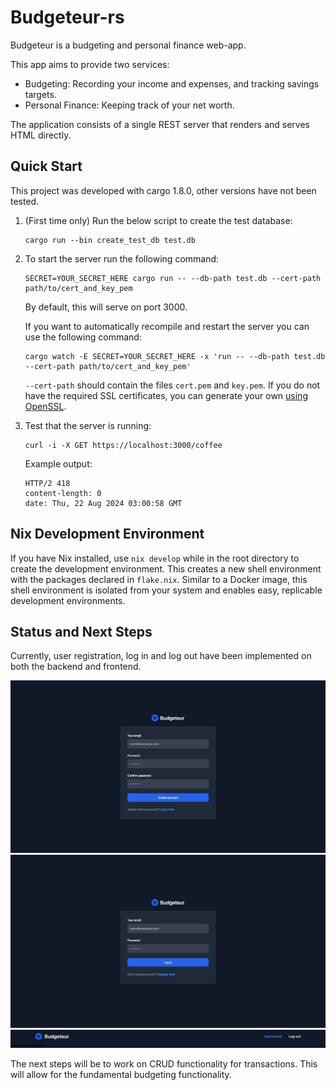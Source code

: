 # Budgeteur-rs

Budgeteur is a budgeting and personal finance web-app.

This app aims to provide two services:

- Budgeting: Recording your income and expenses, and tracking savings targets.
- Personal Finance: Keeping track of your net worth.

The application consists of a single REST server that renders and serves HTML directly.

## Quick Start

This project was developed with cargo 1.8.0, other versions have not been tested.

1.  (First time only) Run the below script to create the test database:
    ```shell
    cargo run --bin create_test_db test.db
    ```
2.  To start the server run the following command:

    ```shell
    SECRET=YOUR_SECRET_HERE cargo run -- --db-path test.db --cert-path path/to/cert_and_key_pem
    ```

    By default, this will serve on port 3000.

    If you want to automatically recompile and restart the server you can use the following command:

    ```shell
    cargo watch -E SECRET=YOUR_SECRET_HERE -x 'run -- --db-path test.db --cert-path path/to/cert_and_key_pem'
    ```

    `--cert-path` should contain the files `cert.pem` and `key.pem`.
    If you do not have the required SSL certificates, you can generate your own [using OpenSSL](https://stackoverflow.com/a/10176685).

3.  Test that the server is running:

    ```shell
    curl -i -X GET https://localhost:3000/coffee
    ```

    Example output:

    ```
    HTTP/2 418
    content-length: 0
    date: Thu, 22 Aug 2024 03:00:58 GMT
    ```

## Nix Development Environment

If you have Nix installed, use `nix develop` while in the root directory to create the development environment.
This creates a new shell environment with the packages declared in `flake.nix`.
Similar to a Docker image, this shell environment is isolated from your system and enables easy, replicable development environments.

## Status and Next Steps

Currently, user registration, log in and log out have been implemented on both the backend and frontend.

![Preview of the registration page.](readme/register.png)
![Preview of the log in page.](readme/log_in.png)
![Preview of the dashboard page with a log out button.](readme/dashboard.png)

The next steps will be to work on CRUD functionality for transactions.
This will allow for the fundamental budgeting functionality.
